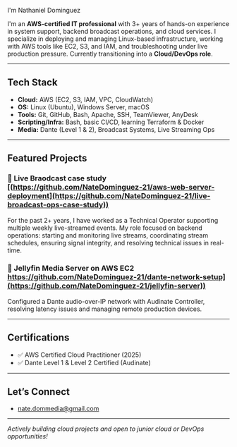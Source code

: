 I'm Nathaniel Dominguez

I'm an **AWS-certified IT professional** with 3+ years of hands-on experience in system support, backend broadcast operations, and cloud services. I specialize in deploying and managing Linux-based infrastructure, working with AWS tools like EC2, S3, and IAM, and troubleshooting under live production pressure. Currently transitioning into a **Cloud/DevOps role**.

---

## Tech Stack

- **Cloud:** AWS (EC2, S3, IAM, VPC, CloudWatch)
- **OS:** Linux (Ubuntu), Windows Server, macOS
- **Tools:** Git, GitHub, Bash, Apache, SSH, TeamViewer, AnyDesk
- **Scripting/Infra:** Bash, basic CI/CD, learning Terraform & Docker
- **Media:** Dante (Level 1 & 2), Broadcast Systems, Live Streaming Ops

---

## Featured Projects

### 🔹 Live Braodcast case study [(https://github.com/NateDominguez-21/aws-web-server-deployment](https://github.com/NateDominguez-21/live-broadcast-ops-case-study))
For the past 2+ years, I have worked as a Technical Operator supporting multiple weekly live-streamed events. My role focused on backend operations: starting and monitoring live streams, coordinating stream schedules, ensuring signal integrity, and resolving technical issues in real-time.

### 🔹 Jellyfin Media Server on AWS EC2 https://github.com/NateDominguez-21/dante-network-setup](https://github.com/NateDominguez-21/jellyfin-server))
Configured a Dante audio-over-IP network with Audinate Controller, resolving latency issues and managing remote production devices.


---

## Certifications

- ✅ AWS Certified Cloud Practitioner (2025)
- ✅ Dante Level 1 & Level 2 Certified (Audinate)

---

## Let’s Connect

- nate.dommedia@gmail.com

---

 *Actively building cloud projects and open to junior cloud or DevOps opportunities!*
